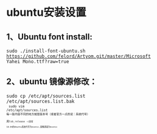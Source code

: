 # ubuntu安装设置
## 1、Ubuntu font install:<br/>
<code>sudo ./install-font-ubuntu.sh https://github.com/felord/Artyom.git/master/Microsoft Yahei Mono.ttf?raw=true
</code>
## 2、ubuntu 镜像源修改：
  <code>sudo cp /etc/apt/sources.list /etc/apt/sources.list.bak<code><br>
<code>sudo vim /etc/apt/sources.list<code>
每一版内容不同的地方就是版本号（或者官方一点的说：系统代号）<br>
用<code>lsb_release -c<code>获得<br>
18.04的Ubuntu系统代号为bionic,镜像源就为bionic<br>
  



